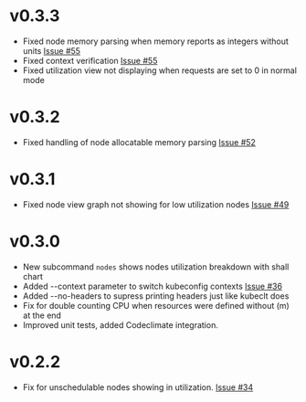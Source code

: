 # v0.3.3
- Fixed node memory parsing when memory reports as integers without units [Issue #55](https://github.com/etopeter/kubectl-view-utilization/issues/56)
- Fixed context verification [Issue #55](https://github.com/etopeter/kubectl-view-utilization/issues/55)
- Fixed utilization view not displaying when requests are set to 0 in normal mode

# v0.3.2
- Fixed handling of node allocatable memory parsing [Issue #52](https://github.com/etopeter/kubectl-view-utilization/issues/52)

# v0.3.1
- Fixed node view graph not showing for low utilization nodes [Issue #49](https://github.com/etopeter/kubectl-view-utilization/issues/49)

# v0.3.0
- New subcommand `nodes` shows nodes utilization breakdown with shall chart
- Added --context parameter to switch kubeconfig contexts [Issue #36](https://github.com/etopeter/kubectl-view-utilization/issues/36)
- Added --no-headers to supress printing headers just like kubeclt does
- Fix for double counting CPU when resources were defined without (m) at the end
- Improved unit tests, added Codeclimate integration.

# v0.2.2

- Fix for unschedulable nodes showing in utilization. [Issue #34](https://github.com/etopeter/kubectl-view-utilization/issues/34)
